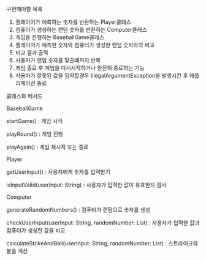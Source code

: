 구현해야할 목록
1. 플레이어가 예측하는 숫자를 반환하는 Player클래스
2. 컴퓨터가 생성하는 랜덤 숫자를 반환하는 Computer클래스
3. 게임을 진행하는 BaseballGame클래스
4. 플레이어가 예측한 숫자와 컴퓨터가 생성한 랜덤 숫자와의 비교
5. 비교 결과 출력
6. 사용자가  랜덤 숫자를 맞출떄까지 반복
7. 게임 종료 후 게임을 다시시작하거나 완전히 종료하는 기능
8. 사용자가 잘못된 값을 입력할경우 IllegalArgumentException을 발생시킨 후  애플리케이션 종료

클래스와 메서드


BaseballGame

startGame() : 게임 시작

playRound() : 게임 진행

playAgain() : 게임 재시작 또는 종료


Player

getUserInput() : 사용자에게 숫자를 입력받기

isInputValid(userInput: String) : 사용자가 입력한 값이 유효한지 검사


Computer

generateRandomNumbers() :  컴퓨터가 랜덤으로 숫자를 생성

checkUserInput(userInput: String, randomNumber: List<Int>) : 사용자가 입력한 값과 컴퓨터가 생성한 값을 비교

calculateStrikeAndBall(userInput: String, randomNumber: List<Int>) : 스트라이크와 볼을 계산




